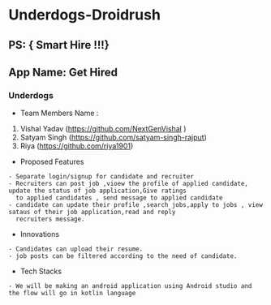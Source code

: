 # Underdogs-Droidrush
## PS: { Smart Hire !!!}
## App Name: Get Hired

###  Underdogs

* Team Members Name :
1. Vishal Yadav (https://github.com/NextGenVishal )
2. Satyam Singh (https://github.com/satyam-singh-rajput)
3. Riya (https://github.com/riya1901)

*  Proposed Features
 
 ```
- Separate login/signup for candidate and recruiter
- Recruiters can post job ,vioew the profile of applied candidate, update the status of job application,Give ratings
   to applied candidates , send message to applied candidate
- candidate can update their profile ,search jobs,apply to jobs , view sataus of their job application,read and reply
   recruiters message.
```

* Innovations
```
- Candidates can upload their resume.
- job posts can be filtered according to the need of candidate.
```

* Tech Stacks
```
- We will be making an android application using Android studio and the flow will go in kotlin language
```
